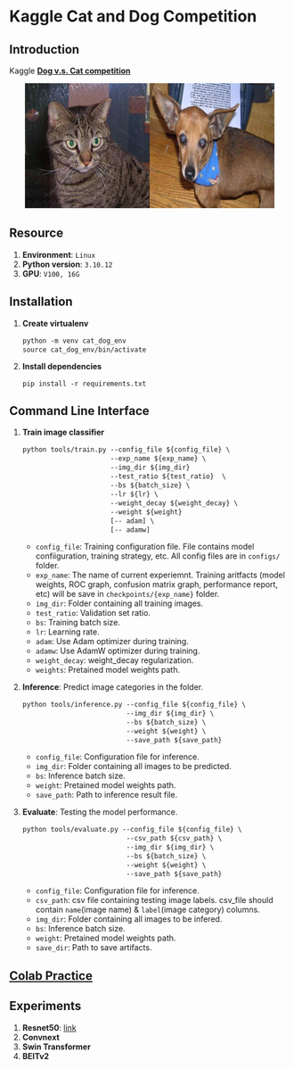 # Kaggle Cat and Dog Competition

## Introduction
Kaggle **[Dog v.s. Cat competition](https://www.kaggle.com/competitions/dogs-vs-cats/data)**

<center class="third">
    <img src=./assets/cat.1.jpg height="224" width="224"/><img src=./assets/dog.12486.jpg height="224" width="224"/>
</center>

## Resource
1. **Environment**: `Linux`
2. **Python version**: `3.10.12`
3. **GPU**: `V100, 16G`

## Installation
1. **Create virtualenv**
   ```
   python -m venv cat_dog_env
   source cat_dog_env/bin/activate
   ```
2. **Install dependencies**
   ```
   pip install -r requirements.txt
   ```

## Command Line Interface
1. **Train image classifier**
    ```
    python tools/train.py --config_file ${config_file} \
                          --exp_name ${exp_name} \
                          --img_dir ${img_dir} 
                          --test_ratio ${test_ratio}  \
                          --bs ${batch_size} \
                          --lr ${lr} \
                          --weight_decay ${weight_decay} \ 
                          --weight ${weight}
                          [-- adam] \ 
                          [-- adamw]
    ```
    + `config_file`: Training configuration file. File contains model confiiguration, training strategy, etc. All config files are in `configs/` folder.
    + `exp_name`: The name of current experiemnt. Training aritfacts (model weights, ROC graph, confusion matrix graph, performance report, etc) will be save in `checkpoints/{exp_name}` folder.  
    + `img_dir`: Folder containing all training images.
    + `test_ratio`: Validation set ratio.
    + `bs`: Training batch size.
    + `lr`: Learning rate.
    + `adam`: Use Adam optimizer during training.
    + `adamw`: Use AdamW optimizer during training.
    + `weight_decay`: weight_decay regularization.
    + `weights`: Pretained model weights path.

2. **Inference**: Predict image categories in the folder.
    ```
    python tools/inference.py --config_file ${config_file} \
                              --img_dir ${img_dir} \
                              --bs ${batch_size} \ 
                              --weight ${weight} \
                              --save_path ${save_path}
    ```
    + `config_file`: Configuration file for inference.
    + `img_dir`: Folder containing all images to be predicted.
    + `bs`: Inference batch size.
    + `weight`: Pretained model weights path.
    + `save_path`: Path to inference result file.

3. **Evaluate**: Testing the model performance.
    ```
    python tools/evaluate.py --config_file ${config_file} \
                              --csv_path ${csv_path} \ 
                              --img_dir ${img_dir} \
                              --bs ${batch_size} \ 
                              --weight ${weight} \
                              --save_path ${save_path}
    ```
    + `config_file`: Configuration file for inference.
    + `csv_path`: csv file containing testing image labels. csv_file should contain `name`(image name) & `label`(image category) columns. 
    + `img_dir`: Folder containing all images to be infered.
    + `bs`: Inference batch size.
    + `weight`: Pretained model weights path.
    + `save_dir`: Path to save artifacts.


## [Colab Practice](https://colab.research.google.com/drive/1nWa3I6uud9Q4J_1d0LpnZxQOnUS9_5HG#scrollTo=9qGRZfH90CMH)


## Experiments
1. **Resnet50**: [link](https://docs.google.com/spreadsheets/d/1nFmdwaXl-1kzUbiPxeQWq0g_ViuQKyZyYLHG2sNF2Tk/edit?usp=sharing)
2. **Convnext**
3. **Swin Transformer**
4. **BEITv2**